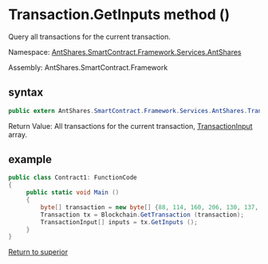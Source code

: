 # Transaction.GetInputs method ()

Query all transactions for the current transaction.

Namespace: [AntShares.SmartContract.Framework.Services.AntShares](../../AntShares.md)

Assembly: AntShares.SmartContract.Framework

## syntax

```c#
public extern AntShares.SmartContract.Framework.Services.AntShares.TransactionInput[] GetInputs ()
```

Return Value: All transactions for the current transaction, [TransactionInput](../TransactionInput.md) array.

## example

```c#
public class Contract1: FunctionCode
{
     public static void Main ()
     {
         byte[] transaction = new byte[] {88, 114, 160, 206, 130, 137, 41, 94, 119, 120, 242, 71, 232, 244, 3, 20, 165, 69, 182, 106, 185, 119, 239, 183, 65, 174, 220, 157, 251, 28, 215};
         Transaction tx = Blockchain.GetTransaction (transaction);
         TransactionInput[] inputs = tx.GetInputs ();
     }
}

```



[Return to superior](../Transaction.md)
